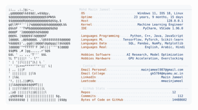 <picture>
  <source srcset="https://raw.githubusercontent.com/mmazinjameel/mmazinjameel/main/dark_mode.svg?v=1755651057" media="(prefers-color-scheme: dark)">
  <img src="https://raw.githubusercontent.com/mmazinjameel/mmazinjameel/main/light_mode.svg?v=1755651057">
</picture>
